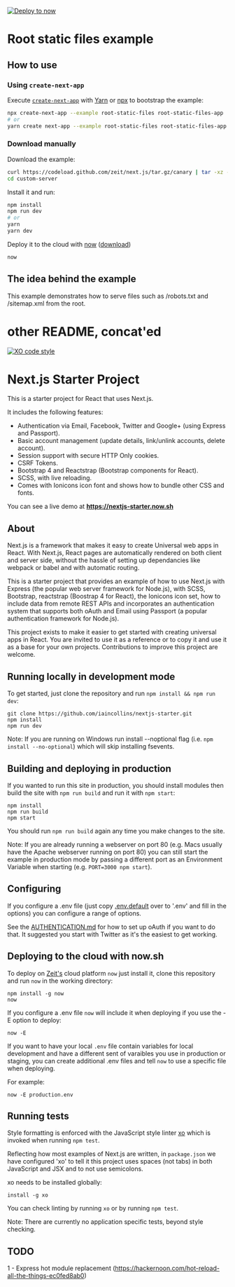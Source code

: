 [![Deploy to now](https://deploy.now.sh/static/button.svg)](https://deploy.now.sh/?repo=https://github.com/zeit/next.js/tree/master/examples/custom-server)

# Root static files example

## How to use

### Using `create-next-app`

Execute [`create-next-app`](https://github.com/segmentio/create-next-app) with [Yarn](https://yarnpkg.com/lang/en/docs/cli/create/) or [npx](https://github.com/zkat/npx#readme) to bootstrap the example:

```bash
npx create-next-app --example root-static-files root-static-files-app
# or
yarn create next-app --example root-static-files root-static-files-app
```

### Download manually

Download the example:

```bash
curl https://codeload.github.com/zeit/next.js/tar.gz/canary | tar -xz --strip=2 next.js-canary/examples/custom-server
cd custom-server
```

Install it and run:

```bash
npm install
npm run dev
# or
yarn
yarn dev
```

Deploy it to the cloud with [now](https://zeit.co/now) ([download](https://zeit.co/download))

```bash
now
```

## The idea behind the example

This example demonstrates how to serve files such as /robots.txt and /sitemap.xml from the root.

# other README, concat'ed

[![XO code style](https://img.shields.io/badge/code_style-XO-5ed9c7.svg)](https://github.com/sindresorhus/xo)

# Next.js Starter Project

This is a starter project for React that uses Next.js.

It includes the following features:

-   Authentication via Email, Facebook, Twitter and Google+ (using Express and Passport).
-   Basic account management (update details, link/unlink accounts, delete account).
-   Session support with secure HTTP Only cookies.
-   CSRF Tokens.
-   Bootstrap 4 and Reactstrap (Bootstrap components for React).
-   SCSS, with live reloading.
-   Comes with Ionicons icon font and shows how to bundle other CSS and fonts.

You can see a live demo at **https://nextjs-starter.now.sh**

## About

Next.js is a framework that makes it easy to create Universal web apps in React. With Next.js, React pages are automatically rendered on both client and server side, without the hassle of setting up dependancies like webpack or babel and with automatic routing.

This is a starter project that provides an example of how to use Next.js with Express (the popular web server framework for Node.js), with SCSS, Bootstrap, reactstrap (Boostrap 4 for React), the Ionicons icon set, how to include data from remote REST APIs and incorporates an authentication system that supports both oAuth and Email using Passport (a popular authentication framework for Node.js).

This project exists to make it easier to get started with creating universal apps in React. You are invited to use it as a reference or to copy it and use it as a base for your own projects. Contributions to improve this project are welcome.

## Running locally in development mode

To get started, just clone the repository and run `npm install && npm run dev`:

    git clone https://github.com/iaincollins/nextjs-starter.git
    npm install
    npm run dev

Note: If you are running on Windows run install --noptional flag (i.e. `npm install --no-optional`) which will skip installing fsevents.

## Building and deploying in production

If you wanted to run this site in production, you should install modules then build the site with `npm run build` and run it with `npm start`:

    npm install
    npm run build
    npm start

You should run `npm run build` again any time you make changes to the site.

Note: If you are already running a webserver on port 80 (e.g. Macs usually have the Apache webserver running on port 80) you can still start the example in production mode by passing a different port as an Environment Variable when starting (e.g. `PORT=3000 npm start`).

## Configuring

If you configure a .env file (just copy [.env.default](https://github.com/iaincollins/nextjs-starter/blob/master/.env.default) over to '.env' and fill in the options) you can configure a range of options.

See the [AUTHENTICATION.md](https://github.com/iaincollins/nextjs-starter/blob/master/AUTHENTICATION.md) for how to set up oAuth if you want to do that. It suggested you start with Twitter as it's the easiest to get working.

## Deploying to the cloud with now.sh

To deploy on [Zeit's](https://zeit.co) cloud platform `now` just install it, clone this repository and run `now` in the working directory:

    npm install -g now
    now

If you configure a .env file `now` will include it when deploying if you use the -E option to deploy:

    now -E

If you want to have your local `.env` file contain variables for local development and have a different sent of varaibles you use in production or staging, you can create additional .env files and tell `now` to use a specific
file when deploying.

For example:

    now -E production.env

## Running tests

Style formatting is enforced with the JavaScript style linter [xo](https://github.com/sindresorhus/xo) which is invoked when running `npm test`.

Reflecting how most examples of Next.js are written, in `package.json` we have configured 'xo' to tell it this project uses spaces (not tabs) in both JavaScript and JSX and to not use semicolons.

xo needs to be installed globally:

    install -g xo

You can check linting by running `xo` or by running `npm test`.

Note: There are currently no application specific tests, beyond style checking.

## TODO

1 - Express hot module replacement (https://hackernoon.com/hot-reload-all-the-things-ec0fed8ab0)
